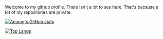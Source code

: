 
Welcome to my github profile. There isn't a lot to see here. That's because a lot of my repositories are private.



[![Anurag's GitHub stats](https://github-readme-stats.vercel.app/api?username=haunter-123&show_icons=true&include_all_commits=true&theme=radical)](https://github.com/anuraghazra/github-readme-stats)

[![Top Langs](https://github-readme-stats.vercel.app/api/top-langs/?username=haunter-123)](https://github.com/anuraghazra/github-readme-stats)

